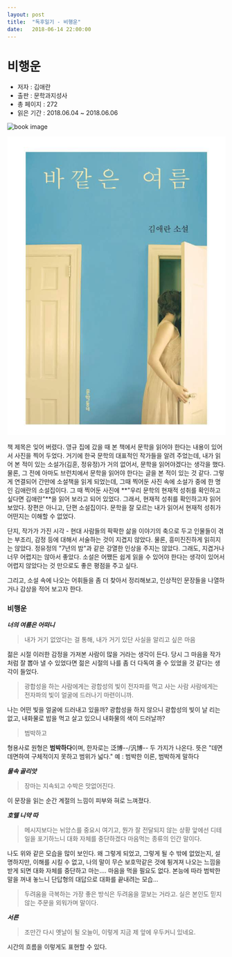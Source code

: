 ```yaml
---
layout: post
title:  "독후일기 - 비행운"
date:   2018-06-14 22:00:00
---
```



# 비행운

- 저자 : 김애란
- 출판 : 문학과지성사
- 총 페이지 : 272
- 읽은 기간 : 2018.06.04 ~ 2018.06.06

![book image](/images/20180614-01.jpg)

![book image](/images/20180614-02.jpg)


책 제목은 잊어 버렸다. 영규 집에 갔을 때 본 책에서 문학을 읽어야 한다는 내용이 있어서 사진을 찍어 두었다. 거기에 한국 문학의 대표적인 작가들을 알려 주었는데, 내가 읽어 본 적이 있는 소설가(김훈, 정유정)가 거의 없어서, 문학을 읽어야겠다는 생각을 했다. 물론, 그 전에 아마도 브런치에서 문학을 읽어야 한다는 글을 본 적이 있는 것 같다. 그렇게 연결되어 간만에 소설책을 읽게 되었는데, 그때 찍어둔 사진 속에 소설가 중에 한 명인 김애란의 소설집이다. 그 때 찍어둔 사진에 **"우리 문학의 현재적 성취를 확인하고 싶다면 김애란"**을 읽어 보라고 되어 있었다. 그래서, 현재적 성취를 확인하고자 읽어 보았다. 장편은 아니고, 단편 소설집이다. 문학을 잘 모르는 내가 읽어서 현재적 성취가 어떤지는 이해할 수 없었다.

단지, 작가가 가진 시각 - 현대 사람들의 팍팍한 삶을 이야기의 축으로 두고 인물들이 겪는 부조리, 감정 등에 대해서 서술하는 것이 지겹지 않았다. 물론, 흥미진진하게 읽히지는 않았다. 정유정의 "7년의 밤"과 같은 강열한 인상을 주지는 않았다. 그래도, 지겹거나 너무 어렵지는 않아서 좋았다. 소설은 어쨌든 쉽게 읽을 수 있어야 한다는 생각이 있어서 어렵지 않았다는 것 만으로도 좋은 평점을 주고 싶다.

그리고, 소설 속에 나오는 어휘들을 좀 더 찾아서 정리해보고, 인상적인 문장들을 나열하거나 감상을 적어 보고자 한다.

### 비행운

***너의 여름은 어떠니***

> 내가 거기 없었다는 걸 통해, 내가 거기 있단 사실을 알리고 싶은 마음

젊은 시절 이러한 감정을 가져본 사람이 많을 거라는 생각이 든다. 당시 그 마음을 작가처럼 잘 뽑아 낼 수 있었다면 젊은 시절의 나를 좀 더 다독여 줄 수 있었을 것 같다는 생각이 들었다.


> 광합성을 하는 사람에게는 광합성의 빛이 전자파를 먹고 사는 사람 사람에게는 전자파의 빛이 얼굴에 드러나기 마련이니까.

나는 어떤 빛을 얼굴에 드러내고 있을까? 광합성을 하지 않으니 광합성의 빛이 날 리는 없고, 내화물로 밥을 먹고 살고 있으니 내화물의 색이 드러날까?


> 범박하고

형용사로 원형은 **범박하다**이며, 한자로는 泛博--/汎博-- 두 가지가 나온다.
뜻은 "데면데면하여 구체적이지 못하고 범위가 넓다."
예 : 범박한 이론, 범박하게 말하다


***물속 골리앗***

> 장마는 지속되고 수박은 맛없어진다.

이 문장을 읽는 순간 계절의 느낌이 피부와 혀로 느껴졌다.


***호텔 니약 따***

> 메시지보다는 뉘앙스를 중요시 여기고, 뭔가 잘 전달되지 않는 상황 앞에선 디테일을 포기하느니 대화 자체를 중단하겠다 마음먹는 종류의 인간 말이다.

나도 위와 같은 모습을 많이 보인다. 왜 그렇게 되었고, 그렇게 될 수 밖에 없었는지, 설명하지만, 이해를 시킬 수 없고, 나의 말이 무슨 보호막같은 것에 튕겨져 나오는 느낌을 받게 되면 대화 자체를 중단하고 마는....
마음을 먹을 필요도 없다. 본능에 따라 범박한 말을 꺼내 놓느니 단답형의 대답으로 대화를 끝내려는 모습...

> 두려움을 극복하는 가장 좋은 방식은 두려움을 깔보는 거라고. 실은 본인도 믿지 않는 주문을 외워가며 말이다.


***서른***

> 조만간 다시 옛날이 될 오늘이, 이렇게 지금 제 앞에 우두커니 있네요.

시간의 흐름을 이렇게도 표현할 수 있다.
